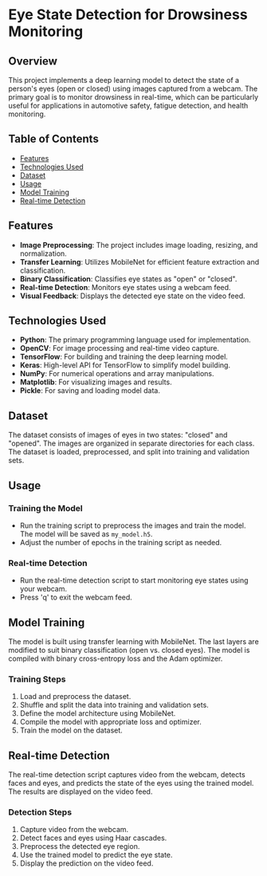 # Eye State Detection for Drowsiness Monitoring

## Overview
This project implements a deep learning model to detect the state of a person's eyes (open or closed) using images captured from a webcam. The primary goal is to monitor drowsiness in real-time, which can be particularly useful for applications in automotive safety, fatigue detection, and health monitoring.

## Table of Contents
- [Features](#features)
- [Technologies Used](#technologies-used)
- [Dataset](#dataset)
- [Usage](#usage)
- [Model Training](#model-training)
- [Real-time Detection](#real-time-detection)

## Features
- **Image Preprocessing**: The project includes image loading, resizing, and normalization.
- **Transfer Learning**: Utilizes MobileNet for efficient feature extraction and classification.
- **Binary Classification**: Classifies eye states as "open" or "closed".
- **Real-time Detection**: Monitors eye states using a webcam feed.
- **Visual Feedback**: Displays the detected eye state on the video feed.

## Technologies Used
- **Python**: The primary programming language used for implementation.
- **OpenCV**: For image processing and real-time video capture.
- **TensorFlow**: For building and training the deep learning model.
- **Keras**: High-level API for TensorFlow to simplify model building.
- **NumPy**: For numerical operations and array manipulations.
- **Matplotlib**: For visualizing images and results.
- **Pickle**: For saving and loading model data.

## Dataset
The dataset consists of images of eyes in two states: "closed" and "opened". The images are organized in separate directories for each class. The dataset is loaded, preprocessed, and split into training and validation sets. 

## Usage

### Training the Model
- Run the training script to preprocess the images and train the model. The model will be saved as `my_model.h5`.
- Adjust the number of epochs in the training script as needed.

### Real-time Detection
- Run the real-time detection script to start monitoring eye states using your webcam.
- Press 'q' to exit the webcam feed.

## Model Training
The model is built using transfer learning with MobileNet. The last layers are modified to suit binary classification (open vs. closed eyes). The model is compiled with binary cross-entropy loss and the Adam optimizer.

### Training Steps
1. Load and preprocess the dataset.
2. Shuffle and split the data into training and validation sets.
3. Define the model architecture using MobileNet.
4. Compile the model with appropriate loss and optimizer.
5. Train the model on the dataset.

## Real-time Detection
The real-time detection script captures video from the webcam, detects faces and eyes, and predicts the state of the eyes using the trained model. The results are displayed on the video feed.

### Detection Steps
1. Capture video from the webcam.
2. Detect faces and eyes using Haar cascades.
3. Preprocess the detected eye region.
4. Use the trained model to predict the eye state.
5. Display the prediction on the video feed.
